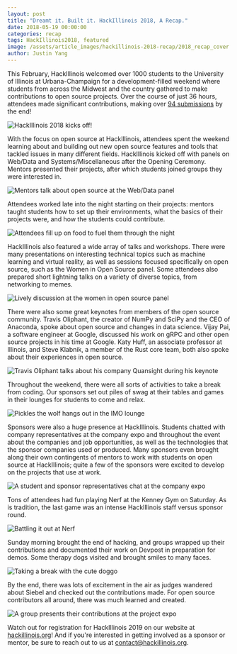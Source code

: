 ```yaml
---
layout: post
title: "Dreamt it. Built it. HackIllinois 2018, A Recap."
date: 2018-05-19 00:00:00
categories: recap
tags: HackIllinois2018, featured
image: /assets/article_images/hackillinois-2018-recap/2018_recap_cover.jpg
author: Justin Yang
---
```


This February, HackIllinois welcomed over 1000 students to the University of Illinois at Urbana-Champaign for a development-filled weekend where students from across the Midwest and the country gathered to make contributions to open source projects. Over the course of just 36 hours, attendees made significant contributions, making over [94 submissions](https://hackillinois-2018.devpost.com/submissions) by the end!

![HackIllinois 2018 kicks off!](/assets/article_images/hackillinois-2018-recap/ceremony.jpg "opening ceremony")

With the focus on open source at HackIllinois, attendees spent the weekend learning about and building out new open source features and tools that tackled issues in many different fields. HackIllinois kicked off with panels on Web/Data and Systems/Miscellaneous after the Opening Ceremony. Mentors presented their projects, after which students joined groups they were interested in.

![Mentors talk about open source at the Web/Data panel](/assets/article_images/hackillinois-2018-recap/panel.jpg "panel")

Attendees worked late into the night starting on their projects: mentors taught students how to set up their environments, what the basics of their projects were, and how the students could contribute.

![Attendees fill up on food to fuel them through the night](/assets/article_images/hackillinois-2018-recap/food.jpg "food")

HackIllinois also featured a wide array of talks and workshops. There were many presentations on interesting technical topics such as machine learning and virtual reality, as well as sessions focused specifically on open source, such as the Women in Open Source panel. Some attendees also prepared short lightning talks on a variety of diverse topics, from networking to memes.

![Lively discussion at the women in open source panel](/assets/article_images/hackillinois-2018-recap/wos.jpg "women in open source panel")

There were also some great keynotes from members of the open source community. Travis Oliphant, the creator of NumPy and SciPy and the CEO of Anaconda, spoke about open source and changes in data science. Vijay Pai, a software engineer at Google, discussed his work on gRPC and other open source projects in his time at Google. Katy Huff, an associate professor at Illinois, and Steve Klabnik, a member of the Rust core team, both also spoke about their experiences in open source.

![Travis Oliphant talks about his company Quansight during his keynote](/assets/article_images/hackillinois-2018-recap/travis.jpg "Travis Oliphant keynote")

Throughout the weekend, there were all sorts of activities to take a break from coding. Our sponsors set out piles of swag at their tables and games in their lounges for students to come and relax.

![Pickles the wolf hangs out in the IMO lounge](/assets/article_images/hackillinois-2018-recap/pickles.jpg "Pickles the wolf")

Sponsors were also a huge presence at HackIllinois. Students chatted with company representatives at the company expo and throughout the event about the companies and job opportunities, as well as the technologies that the sponsor companies used or produced. Many sponsors even brought along their own contingents of mentors to work with students on open source at HackIllinois; quite a few of the sponsors were excited to develop on the projects that use at work.

![A student and sponsor representatives chat at the company expo](/assets/article_images/hackillinois-2018-recap/sponsor.jpg "company expo")

Tons of attendees had fun playing Nerf at the Kenney Gym on Saturday. As is tradition, the last game was an intense HackIllinois staff versus sponsor round.

![Battling it out at Nerf](/assets/article_images/hackillinois-2018-recap/nerf.jpg "Nerf battle")

Sunday morning brought the end of hacking, and groups wrapped up their contributions and documented their work on Devpost in preparation for demos. Some therapy dogs visited and brought smiles to many faces.

![Taking a break with the cute doggo](/assets/article_images/hackillinois-2018-recap/dog.jpg "doggo")

By the end, there was lots of excitement in the air as judges wandered about Siebel and checked out the contributions made. For open source contributors all around, there was much learned and created.

![A group presents their contributions at the project expo](/assets/article_images/hackillinois-2018-recap/demo.jpg "project demo")

Watch out for registration for HackIllinois 2019 on our website at [hackillinois.org](https://hackillinois.org)! And if you're interested in getting involved as a sponsor or mentor, be sure to reach out to us at contact@hackillinois.org.
